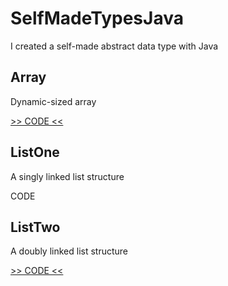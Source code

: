 # SelfMadeTypesJava

I created a self-made abstract data type with Java

## Array

Dynamic-sized array

[>> CODE <<](https://github.com/andybeardness/SelfMadeTypesJava/tree/main/Array)

## ListOne

A singly linked list structure

CODE

## ListTwo

A doubly linked list structure

[>> CODE <<](https://github.com/andybeardness/SelfMadeTypesJava/tree/main/List)
